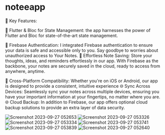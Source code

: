 # noteeapp
🌟 Key Features:

🔹 Flutter & Bloc for State Management: the app harnesses the power of Flutter and Bloc for state-of-the-art state management.

🔐 Firebase Authentication: I integrated Firebase authentication to ensure your data is safe and accessible only to you. Say goodbye to worries about unauthorized access to Your Notes.
📂 Effortless Note Saving: Store your thoughts, ideas, and reminders effortlessly in our app. With Firebase as the backbone, your notes are securely saved in the cloud, ready to access from anywhere, anytime.

📱 Cross-Platform Compatibility: Whether you're on iOS or Android, our app is designed to provide a consistent, intuitive experience
🌐 Sync Across Devices: Seamlessly sync your notes across multiple devices, ensuring you have your important information at your fingertips, no matter where you are.
🌐 Cloud Backup: In addition to Firebase, our app offers optional cloud backup solutions to provide an extra layer of data security.
 
![Screenshot 2023-09-27 052653](https://github.com/Markzaki55/noteeapp/assets/120737045/132ce443-6bb5-4009-bcac-e32a43324b51)
![Screenshot 2023-09-27 053326](https://github.com/Markzaki55/noteeapp/assets/120737045/3f38da1d-7e7a-42ef-ac5b-1c99a4e09027)
![Screenshot 2023-09-27 053334](https://github.com/Markzaki55/noteeapp/assets/120737045/d6205a51-9e4d-421e-8ec5-a7a504db8175)
![Screenshot 2023-09-27 053741](https://github.com/Markzaki55/noteeapp/assets/120737045/10f2f10f-9730-4251-b751-24d4dfe13d47)
![Screenshot 2023-09-27 053839](https://github.com/Markzaki55/noteeapp/assets/120737045/c792b748-7361-449b-aa08-2669e378f8ce)
![Screenshot 2023-09-27 052640](https://github.com/Markzaki55/noteeapp/assets/120737045/55373cb9-e2ea-4656-a246-6694c8706bf4)
